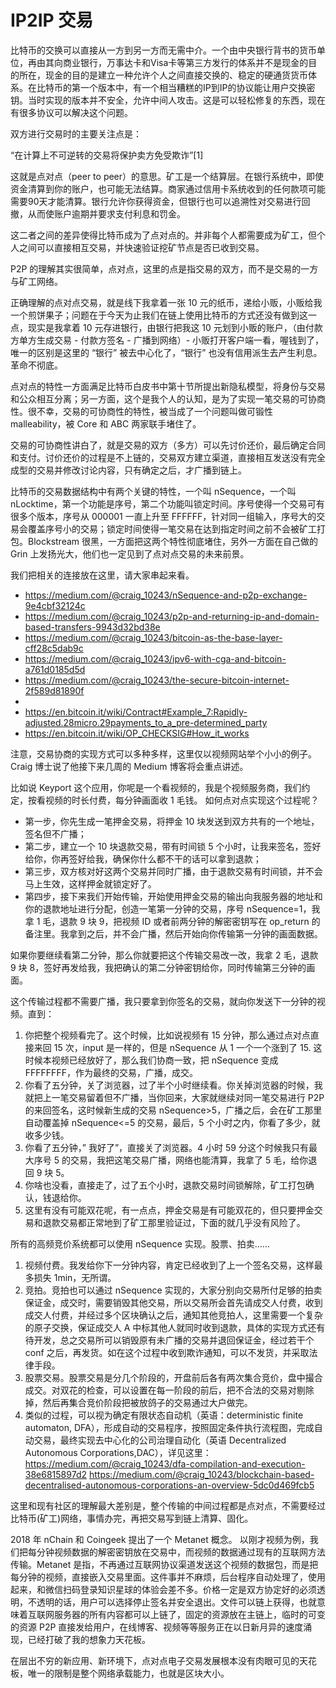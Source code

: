 # IP2IP 交易

比特币的交换可以直接从一方到另一方而无需中介。一个由中央银行背书的货币单位，再由其向商业银行，万事达卡和Visa卡等第三方发行的体系并不是现金的目的所在，现金的目的是建立一种允许个人之间直接交换的、稳定的硬通货货币体系。在比特币的第一个版本中，有一个相当糟糕的IP到IP的协议能让用户交换密钥。当时实现的版本并不安全，允许中间人攻击。这是可以轻松修复的东西，现在有很多协议可以解决这个问题。

双方进行交易时的主要关注点是：

“在计算上不可逆转的交易将保护卖方免受欺诈”[1]

这就是点对点（peer to peer）的意思。矿工是一个结算层。在银行系统中，即使资金清算到你的账户，也可能无法结算。商家通过信用卡系统收到的任何款项可能需要90天才能清算。银行允许你获得资金，但银行也可以追溯性对交易进行回撤，从而使账户逾期并要求支付利息和罚金。

这二者之间的差异使得比特币成为了点对点的。并非每个人都需要成为矿工，但个人之间可以直接相互交易，并快速验证挖矿节点是否已收到交易。

P2P 的理解其实很简单，点对点，这里的点是指交易的双方，而不是交易的一方与矿工网络。

正确理解的点对点交易，就是线下我拿着一张 10 元的纸币，递给小贩，小贩给我一个煎饼果子；问题在于今天为止我们在链上使用比特币的方式还没有做到这一点，现实是我拿着 10 元存进银行，由银行把我这 10 元划到小贩的账户，（由付款方单方生成交易 - 付款方签名 - 广播到网络）- 小贩打开客户端一看，喔钱到了，唯一的区别是这里的 “银行” 被去中心化了，“银行” 也没有信用派生去产生利息。
革命不彻底。

点对点的特性一方面满足比特币白皮书中第十节所提出新隐私模型，将身份与交易和公众相互分离；另一方面，这个是我个人的认知，是为了实现一笔交易的可协商性。很不幸，交易的可协商性的特性，被当成了一个问题叫做可锻性 malleability，被 Core 和 ABC 两家联手堵住了。

交易的可协商性讲白了，就是交易的双方（多方）可以先讨价还价，最后确定合同和支付。讨价还价的过程是不上链的，交易双方建立渠道，直接相互发送没有完全成型的交易并修改讨论内容，只有确定之后，才广播到链上。

比特币的交易数据结构中有两个关键的特性，一个叫 nSequence，一个叫 nLocktime，第一个功能是序号，第二个功能叫锁定时间。序号使得一个交易可有很多个版本，序号从 000001 一直上升至 FFFFFF，针对同一组输入，序号大的交易会覆盖序号小的交易；锁定时间使得一笔交易在达到指定时间之前不会被矿工打包。Blockstream 很黑，一方面把这两个特性彻底堵住，另外一方面在自己做的 Grin 上发扬光大，他们也一定见到了点对点交易的未来前景。

我们把相关的连接放在这里，请大家串起来看。

* https://medium.com/@craig_10243/nSequence-and-p2p-exchange-9e4cbf32124c
* https://medium.com/@craig_10243/p2p-and-returning-ip-and-domain-based-transfers-9943d32bd38e
* https://medium.com/@craig_10243/bitcoin-as-the-base-layer-cff28c5dab9c
* https://medium.com/@craig_10243/ipv6-with-cga-and-bitcoin-a761d0185d5d
* https://medium.com/@craig_10243/the-secure-bitcoin-internet-2f589d81890f
*
* https://en.bitcoin.it/wiki/Contract#Example_7:Rapidly-adjusted.28micro.29payments_to_a_pre-determined_party
* https://en.bitcoin.it/wiki/OP_CHECKSIG#How_it_works

注意，交易协商的实现方式可以多种多样，这里仅以视频网站举个小小的例子。Craig 博士说了他接下来几周的 Medium 博客将会重点讲述。

比如说 Keyport 这个应用，你呢是一个看视频的，我是个视频服务商，我们约定，按看视频的时长付费，每分钟画面收 1 毛钱。
如何点对点实现这个过程呢？

* 第一步，你先生成一笔押金交易，将押金 10 块发送到双方共有的一个地址，签名但不广播；
* 第二步，建立一个 10 块退款交易，带有时间锁 5 个小时，让我来签名，签好给你，你再签好给我，确保你什么都不干的话可以拿到退款；
* 第三步，双方核对好这两个交易并同时广播，由于退款交易有时间锁，并不会马上生效，这样押金就锁定好了。
* 第四步，接下来我们开始传输，开始使用押金交易的输出向我服务器的地址和你的退款地址进行分配，创造一笔第一分钟的交易，序号 nSequence=1，我拿 1 毛，退款 9 块 9，把视频 ID 或者前两分钟的解密密钥写在 op_return 的备注里。我拿到之后，并不会广播，然后开始向你传输第一分钟的画面数据。

如果你要继续看第二分钟，那么你就要把这个传输交易改一改，我拿 2 毛，退款 9 块 8，签好再发给我，我把确认的第二分钟密钥给你，同时传输第三分钟的画面。

这个传输过程都不需要广播，我只要拿到你签名的交易，就向你发送下一分钟的视频。直到：

1. 你把整个视频看完了。这个时候，比如说视频有 15 分钟，那么通过点对点直接来回 15 次，input 是一样的，但是 nSequence 从 1 一个一个涨到了 15. 这时候本视频已经放好了，那么我们协商一致，把 nSequence 变成 FFFFFFFF，作为最终的交易，广播，成交。
1. 你看了五分钟，关了浏览器，过了半个小时继续看。你关掉浏览器的时候，我就把上一笔交易留着但不广播，当你回来，大家就继续对同一笔交易进行 P2P 的来回签名，这时候新生成的交易 nSequence>5，广播之后，会在矿工那里自动覆盖掉 nSequence<=5 的交易，最后，5 个小时之内，你看了多少，就收多少钱。
1. 你看了五分钟，” 我好了”，直接关了浏览器。4 小时 59 分这个时候我只有最大序号 5 的交易，我把这笔交易广播，网络也能清算，我拿了 5 毛，给你退回 9 块 5。
1. 你啥也没看，直接走了，过了五个小时，退款交易时间锁解除，矿工打包确认，钱退给你。
1. 这里有没有可能双花呢，有一点点，押金交易是有可能双花的，但只要押金交易和退款交易都正常地到了矿工那里验证过，下面的就几乎没有风险了。

所有的高频竞价系统都可以使用 nSequence 实现。股票、拍卖……

1. 视频付费。我发给你下一分钟内容，肯定已经收到了上一个签名交易，这样最多损失 1min，无所谓。
1. 竞拍。竞拍也可以通过 nSequence 实现的，大家分别向交易所付足够的拍卖保证金，成交时，需要销毁其他交易，所以交易所会首先请成交人付费，收到成交人付费，并经过多个区块确认之后，通知其他竞拍人，这里需要一个复杂的原子交换，保证成交人 A 中标其他人就同时收到退款，具体的实现方式还有待开发，总之交易所可以销毁原有未广播的交易并退回保证金，经过若干个 conf 之后，再发货。如在这个过程中收到欺诈通知，可以不发货，并采取法律手段。
1. 股票交易。股票交易是分几个阶段的，开盘前后各有两次集合竞价，盘中撮合成交。对双花的检查，可以设置在每一阶段的前后，把不合法的交易对剔除掉，然后再集合竞价阶段把被放鸽子的交易通过大户做完。
1. 类似的过程，可以视为确定有限状态自动机（英语：deterministic finite automaton, DFA），形成自动的交易程序，按照固定条件执行流程图，完成自动交易，最终实现去中心化的公司治理自动化（英语 Decentralized Autonomous Corporations,DAC），详见这里：
https://medium.com/@craig_10243/dfa-compilation-and-execution-38e6815897d2
https://medium.com/@craig_10243/blockchain-based-decentralised-autonomous-corporations-an-overview-5dc0d469fcb5

这里和现有社区的理解最大差别是，整个传输的中间过程都是点对点，不需要经过比特币(矿工)网络，事情办完，再把交易写到链上清算、固化。

2018 年 nChain 和 Coingeek 提出了一个 Metanet 概念。 以刚才视频为例，我们把每分钟视频数据的解密密钥放在交易中，而视频的数据通过现有的互联网方法传输。Metanet 是指，不再通过互联网协议渠道发送这个视频的数据包，而是把每分钟的视频，直接嵌入交易里面。这件事并不麻烦，后台程序自动处理了，使用起来，和微信扫码登录知识星球的体验会差不多。价格一定是双方协定好的必须透明，不透明的话，用户可以选择停止签名并安全退出。文件可以链上获得，也就意味着互联网服务器的所有内容都可以上链了，固定的资源放在主链上，临时的可变的资源 P2P 直接发给用户，在线博客、视频等等服务正在以日新月异的速度涌现，已经打破了我的想象力天花板。

在层出不穷的新应用、新环境下，点对点电子交易发展根本没有肉眼可见的天花板，唯一的限制是整个网络承载能力，也就是区块大小。

